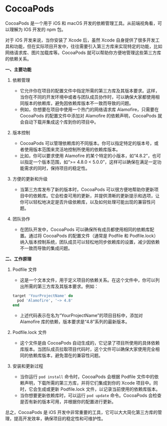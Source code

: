 # CocoaPods
CocoaPods 是一个用于 iOS 和 macOS 开发的依赖管理工具。从前端视角看，可以理解为 IOS 开发的 npm 包。

对于 iOS 开发来说，当你安装了 Xcode 后，虽然 Xcode 自身提供了很多开发工具和功能，但在实际项目开发中，往往需要引入第三方库来实现特定的功能，比如网络请求库、图片加载库等。CocoaPods 就可以帮助你方便地管理这些第三方库的依赖关系。

**一、主要功能**

1. 依赖管理
   - 它允许你在项目的配置文件中指定所需的第三方库及其版本要求。这样，当你在不同的开发环境中或者与团队成员协作时，可以确保大家都使用相同版本的依赖库，避免因依赖库版本不一致而导致的问题。
   - 例如，你想要在项目中使用一个热门的网络请求库 Alamofire，只需要在 CocoaPods 的配置文件中添加对 Alamofire 的依赖声明，CocoaPods 就会自动下载并集成这个库到你的项目中。

2. 版本控制
   - CocoaPods 可以管理依赖库的不同版本。你可以指定特定的版本号，或者使用版本范围来灵活地控制所使用的依赖库版本。
   - 比如，你可以要求使用 Alamofire 的某个特定的小版本，如“4.8.2”，也可以指定一个版本范围，如“>= 4.8.0 < 5.0.0”，这样可以确保在满足一定功能需求的同时，保持项目的稳定性。

3. 方便的更新和升级
   - 当第三方库发布了新的版本时，CocoaPods 可以很方便地帮助你更新项目中的依赖库。它会检查可用的更新，并提供清晰的更新提示和选项，让你可以轻松地决定是否升级依赖库，以及如何处理可能出现的兼容性问题。

4. 团队协作
   - 在团队开发中，CocoaPods 可以确保所有成员都使用相同的依赖库配置。通过将 CocoaPods 的配置文件（通常是 Podfile 和 Podfile.lock）纳入版本控制系统，团队成员可以轻松地同步依赖库的设置，减少因依赖不一致而导致的集成问题。

**二、工作原理**

1. Podfile 文件
   - 这是一个文本文件，用于定义项目的依赖关系。在这个文件中，你可以列出所需的第三方库及其版本要求。例如：
   ```ruby
   target 'YourProjectName' do
     pod 'Alamofire', '~> 4.8'
   end
   ```
   - 上述代码表示在名为“YourProjectName”的项目目标中，添加对 Alamofire 库的依赖，版本要求是“4.8”系列的最新版本。

2. Podfile.lock 文件
   - 这个文件是由 CocoaPods 自动生成的，它记录了项目所使用的具体依赖库版本。当团队成员拉取项目代码时，这个文件可以确保大家使用完全相同的依赖库版本，避免潜在的兼容性问题。

3. 安装和更新过程
   - 当你运行 `pod install` 命令时，CocoaPods 会根据 Podfile 文件中的依赖声明，下载所需的第三方库，并将它们集成到你的 Xcode 项目中。同时，它会生成或更新 Podfile.lock 文件，以记录当前使用的依赖库版本。
   - 当你想要更新依赖库时，可以运行 `pod update` 命令。CocoaPods 会检查是否有新的版本可用，并根据你的配置进行更新。

总之，CocoaPods 是 iOS 开发中非常重要的工具，它可以大大简化第三方库的管理，提高开发效率，确保项目的稳定性和可维护性。